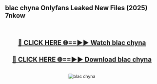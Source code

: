 <h2>blac chyna Onlyfans Leaked New Files (2025) 7nkow</h2>
<br>
<div align="center">
<h2><a href="https://mediafiles.top/blac_chyna&ref=git" rel="nofollow">🔴 CLICK HERE 🌐==►► Watch blac chyna</a></h2>
<h2><a href="https://mediafiles.top/blac_chyna&ref=git" rel="nofollow">🔴 CLICK HERE 🌐==►► Download blac chyna</a></h2>
<br>
<a href="https://mediafiles.top/blac_chyna&ref=git" rel="nofollow" data-target="animated-image.originalLink"><img src="https://i.ibb.co.com/xMMVF88/686577567.gif" alt="blac chyna" style="max-width: 100%; display: inline-block;" data-target="animated-image.originalImage"></a>
</div>
<br>
<br>